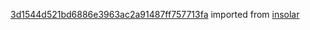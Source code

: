 [3d1544d521bd6886e3963ac2a91487ff757713fa](https://github.com/insolar/insolar/commit/3d1544d521bd6886e3963ac2a91487ff757713fa) imported from [insolar](https://github.com/insolar/insolar)
